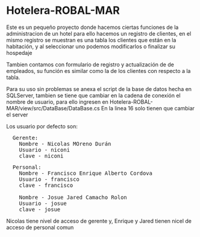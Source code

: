 # Hotelera-ROBAL-MAR
Este es un pequeño proyecto donde hacemos ciertas funciones de la administracion de un hotel
para ello hacemos un registro de clientes, en el mismo registro se muestran es una tabla los clientes
que están en la habitación, y al seleccionar uno podemos modificarlos o finalizar su hospedaje

Tambien contamos con formulario de registro y actualización de de empleados, su función es similar 
como la de los clientes con respecto a la tabla.

Para su uso sin problemas se anexa el script de la base de datos hecha en SQLServer, tambien se tiene que 
cambiar en la cadena de conexión el nombre de usuario, para ello ingresen en 
Hotelera-ROBAL-MAR/view/src/DataBase/DataBase.cs
En la linea 16 solo tienen que cambiar el server

Los usuario por defecto son:
<pre>
  Gerente: 
    Nombre - Nicolas MOreno Durán
    Usuario - niconi 
    clave - niconi    
</pre>
<pre>
  Personal: 
    Nombre - Francisco Enrique Alberto Cordova
    Usuario - francisco 
    clave - francisco
    
    Nombre - Josue Jared Camacho Rolon
    Usuario - josue 
    clave - josue
</pre>


Nicolas tiene nivel de acceso de gerente y, Enrique y Jared tienen nicel de acceso de personal comun
